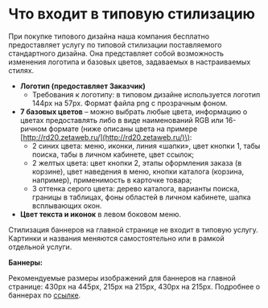 # Что входит в типовую стилизацию

При покупке типового дизайна наша компания бесплатно предоставляет услугу по типовой стилизации поставляемого стандартного дизайна. Она представляет собой возможность изменения логотипа и базовых цветов, задаваемых в настраиваемых стилях.

* **Логотип \(предоставляет Заказчик\)**
  * Требования к логотипу: в типовом дизайне используется логотип 144px на 57px. Формат файла png с прозрачным фоном.
* **7 базовых цветов** – можно выбрать любые цвета, информацию о цветах предоставлять либо в виде наименований RGB или 16-ричном формате \(ниже описаны цвета на примере [http://rd20.zetaweb.ru/](http://rd20.zetaweb.ru/)\):
  * 2 синих цвета: меню, иконки, линия «шапки», цвет кнопки 1, табы поиска, табы в личном кабинете, цвет ссылок;
  * 2 желтых цвета: цвет кнопки 2, этапы оформления заказа \(в корзине\), цвет наведения в меню, кнопки каталога \(корзина, например\), применимость в карточке товара;
  * 3 оттенка серого цвета: дерево каталога, варианты поиска, границы в таблицах, фоны областей в личном кабинете, шапка всплывающих окон.
* **Цвет текста и иконок** в левом боковом меню.

Стилизация баннеров на главной странице не входит в типовую услугу. Картинки и названия меняются самостоятельно или в рамкой отдельной услуги.

**Баннеры:**

Рекомендуемые размеры изображений для баннеров на главной странице: 430px на 445px, 215px на 215px, 430px на 215px. Подробнее о баннерах по [ссылке](../seo-i-upravlenie-kontentom-1/informacionnye-bloki-bannery-oprosy/bannery.md).

